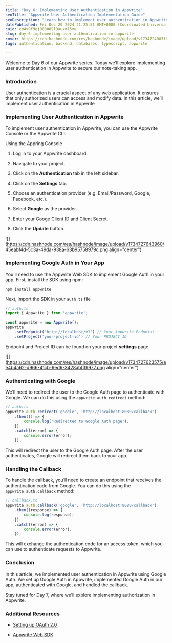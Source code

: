 ```yaml
---
title: "Day 6: Implementing User Authentication in Appwrite"
seoTitle: "Appwrite User Authentication Implementation Guide"
seoDescription: "Learn how to implement user authentication in Appwrite for your apps, focusing on Google Auth integration using Appwrite Console and Web SDK"
datePublished: Fri Dec 20 2024 21:25:51 GMT+0000 (Coordinated Universal Time)
cuid: cm4x9f9ej000009l3auxm15ve
slug: day-6-implementing-user-authentication-in-appwrite
cover: https://cdn.hashnode.com/res/hashnode/image/upload/v1734724083181/7c9b1dc4-578d-4d35-a06b-c54549606360.png
tags: authentication, backend, databases, typescript, appwrite

---
```


Welcome to Day 6 of our Appwrite series. Today we’ll explore implementing user authentication in Appwrite to secure our note-taking app.

### Introduction

User authentication is a crucial aspect of any web application. It ensures that only authorized users can access and modify data. In this article, we’ll implement user authentication in Appwrite

### Implementing User Authentication in Appwrite

To implement user authentication in Appwrite, you can use the Appwrite Console or the Appwrite CLI.

Using the Appring Console

1. Log in to your Appwrite dashboard.
    
2. Navigate to your project.
    
3. Click on the **Authentication** tab in the left sidebar.
    
4. Click on the **Settings** tab.
    
5. Choose an authentication provider (e.g. Email/Password, Google, Facebook, etc.).
    
6. Select **Google** as the provider.
    
7. Enter your Googe Client ID and Client Secret.
    
8. Click the **Update** button.
    

![](https://cdn.hashnode.com/res/hashnode/image/upload/v1734727643960/45eabf4d-5c3a-49da-938a-63b95758979c.png align="center")

### Implementing Google Auth in Your App

You’ll need to use the Appwrite Web SDK to implement Google Auth in your app. First, install the SDK using npm:

```bash
npm install appwrite
```

Next, import the SDK in your `auth.ts` file

```typescript
// auth.ts
import { Appwrite } from 'appwrite';

const appwrite = new Appwrite();
appwrite
    .setEndpoint('http://localhost/v1') // Your Appwrite Endpoint
    .setProject('your-project-id') // Your PROJECT ID
```

Endpoint and Project ID can be found on your project **settings** page.

![](https://cdn.hashnode.com/res/hashnode/image/upload/v1734727623575/ee4b4a62-d966-41cb-9ed6-3428abf39977.png align="center")

### Authenticating with Google

We’ll need to redirect the user to the Google Auth page to authenticate with Google. We can do this using the `appwrite.auth.redirect` method:

```typescript
// auth.ts
appwrite.auth.redirect('google', 'http://localhost:8080/callback')
    .then(() => {
        console.log('Redirected to Google Auth page');
    })
    .catch((error) => {
        console.error(error);
    });
```

This will redirect the user to the Google Auth page. After the user authenticates, Google will redirect them back to your app.

### Handling the Callback

To handle the callback, you’ll need to create an endpoint that receives the authentication code from Google. You can do this using the `appwrite.auth.callback` method:

```typescript
// callback.ts
appwrite.auth.callback('google', 'http://localhost:8080/callback')
    .then((response) => {
        console.log(response);
    })
    .catch((error) => {
        console.error(error);    
    });
```

This will exchange the authentication code for an access token, which you can use to authenticate requests to Appwrite.

### Conclusion

In this article, we implemented user authentication in Appwrite using Google Auth. We set up Google Auth in Appwrite, implemented Google Auth in our app, authenticated with Google, and handled the callback.

Stay tuned for Day 7, where we’ll explore implementing authorization in Appwrite.

### Additional Resources

* [Setting up OAuth 2.0](https://support.google.com/googleapi/answer/6158849)
    
* [Appwrite Web SDK](https://github.com/appwrite/sdk-for-web)
